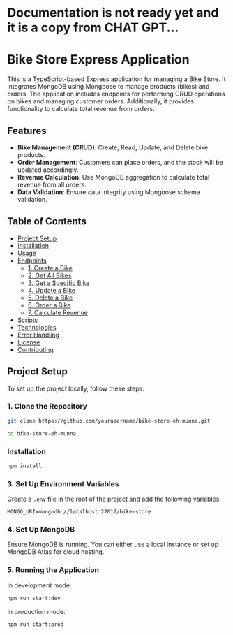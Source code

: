 # Documentation is not ready yet and it is a copy from CHAT GPT...

# Bike Store Express Application

This is a TypeScript-based Express application for managing a Bike Store. It integrates MongoDB using Mongoose to manage products (bikes) and orders. The application includes endpoints for performing CRUD operations on bikes and managing customer orders. Additionally, it provides functionality to calculate total revenue from orders.

## Features

- **Bike Management (CRUD)**: Create, Read, Update, and Delete bike products.
- **Order Management**: Customers can place orders, and the stock will be updated accordingly.
- **Revenue Calculation**: Use MongoDB aggregation to calculate total revenue from all orders.
- **Data Validation**: Ensure data integrity using Mongoose schema validation.

## Table of Contents

- [Project Setup](#project-setup)
- [Installation](#installation)
- [Usage](#usage)
- [Endpoints](#endpoints)
  - [1. Create a Bike](#1-create-a-bike)
  - [2. Get All Bikes](#2-get-all-bikes)
  - [3. Get a Specific Bike](#3-get-a-specific-bike)
  - [4. Update a Bike](#4-update-a-bike)
  - [5. Delete a Bike](#5-delete-a-bike)
  - [6. Order a Bike](#6-order-a-bike)
  - [7. Calculate Revenue](#7-calculate-revenue)
- [Scripts](#scripts)
- [Technologies](#technologies)
- [Error Handling](#error-handling)
- [License](#license)
- [Contributing](#contributing)

## Project Setup

To set up the project locally, follow these steps:

### 1. Clone the Repository

```bash
git clone https://github.com/yourusername/bike-store-eh-munna.git
```

```bash
cd bike-store-eh-munna
```

### Installation

```bash
npm install
```

### 3. Set Up Environment Variables

Create a `.env` file in the root of the project and add the following variables:

```env
MONGO_URI=mongodb://localhost:27017/bike-store
```

### 4. Set Up MongoDB

Ensure MongoDB is running. You can either use a local instance or set up MongoDB Atlas for cloud hosting.

### 5. Running the Application

In development mode:

```bash
npm run start:dev
```

In production mode:

```bash
npm run start:prod
```
